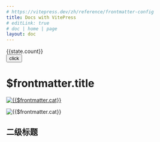 ```yaml
---
# https://vitepress.dev/zh/reference/frontmatter-config
title: Docs with VitePress
# editLink: true
# doc | home | page
layout: doc
---
```

<script setup>
    import {reactive} from 'vue'
    const state = reactive({
        count: 0
    })
    function increment() {
        state.count += 1
    }
</script>

<div class='test'>
    <div>{{state.count}}</div>
    <button @click="increment">click</button>
</div>

# $frontmatter.title

[![{{$frontmatter.cat}}](/cat.jpg "cat")](http://tomandjerry.run:8080)

![{{$frontmatter.cat}}](/cat.jpg "cat")

## 二级标题


<style lang="stylus">
    .test
        button
            color: red
            border: 1px solid cyan
            border-radius: 5px
            padding: 0 5px
</style>
